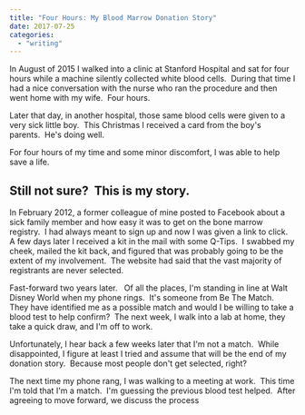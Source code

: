 ```yaml
---
title: "Four Hours: My Blood Marrow Donation Story"
date: 2017-07-25
categories: 
  - "writing"
---
```


In August of 2015 I walked into a clinic at Stanford Hospital and sat for four hours while a machine silently collected white blood cells.  During that time I had a nice conversation with the nurse who ran the procedure and then went home with my wife.  Four hours.  
  
Later that day, in another hospital, those same blood cells were given to a very sick little boy.  This Christmas I received a card from the boy's parents.  He's doing well.

For four hours of my time and some minor discomfort, I was able to help save a life.  

## Still not sure?  This is my story.

In February 2012, a former colleague of mine posted to Facebook about a sick family member and how easy it was to get on the bone marrow registry.  I had always meant to sign up and now I was given a link to click.  A few days later I received a kit in the mail with some Q-Tips.  I swabbed my cheek, mailed the kit back, and figured that was probably going to be the extent of my involvement.  The website had said that the vast majority of registrants are never selected.

Fast-forward two years later.   Of all the places, I'm standing in line at Walt Disney World when my phone rings.  It's someone from Be The Match.  They have identified me as a possible match and would I be willing to take a blood test to help confirm?  The next week, I walk into a lab at home, they take a quick draw, and I'm off to work.

Unfortunately, I hear back a few weeks later that I'm not a match.  While disappointed, I figure at least I tried and assume that will be the end of my donation story.  Because most people don't get selected, right?

The next time my phone rang, I was walking to a meeting at work.  This time I'm told that I'm a match.  I'm guessing the previous blood test helped.  After agreeing to move forward, we discuss the process
